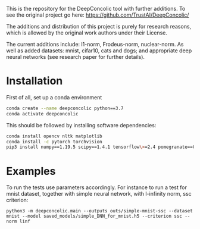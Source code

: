 This is the repository for the DeepConcolic tool with further additions. To see the original project go here: https://github.com/TrustAI/DeepConcolic/

The additions and distribution of this project is purely for research reasons, which is allowed by the original work authors under their License.

The current additions include: l1-norm, Frodeus-norm, nuclear-norm. As well as added datasets: mnist, cifar10, cats and dogs; and appropriate deep neural networks (see research paper for further details).

# Installation

First of all, set up a conda environment

```sh
conda create --name deepconcolic python==3.7
conda activate deepconcolic
```
This should be followed by installing software dependencies:
```sh
conda install opencv nltk matplotlib
conda install -c pytorch torchvision
pip3 install numpy==1.19.5 scipy==1.4.1 tensorflow\>=2.4 pomegranate==0.14 scikit-learn scikit-image pulp keract np_utils adversarial-robustness-toolbox parse tabulate pysmt saxpy keras menpo patool z3-solver pyvis
```

# Examples
To run the tests use parameters accordingly. For instance to run a test for mnist dataset, together with simple neural network, with l-infinity norm, ssc criterion:
```
python3 -m deepconcolic.main --outputs outs/simple-mnist-ssc --dataset mnist --model saved_models/simple_DNN_for_mnist.h5 --criterion ssc --norm linf
```
